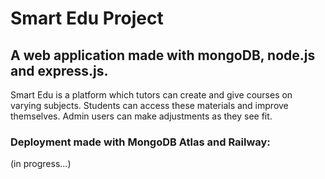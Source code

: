 # Smart Edu Project
## A web application made with mongoDB, node.js and express.js.

Smart Edu is a platform which tutors can create and give courses on varying subjects. Students can access these materials and improve themselves. Admin users can make adjustments as they see fit.

### Deployment made with MongoDB Atlas and Railway:
(in progress...) 